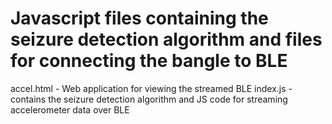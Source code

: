 # Javascript files containing the seizure detection algorithm and files for connecting the bangle to BLE


accel.html  - Web application for viewing the streamed BLE 
index.js - contains the seizure detection algorithm and JS code for streaming accelerometer data over BLE

